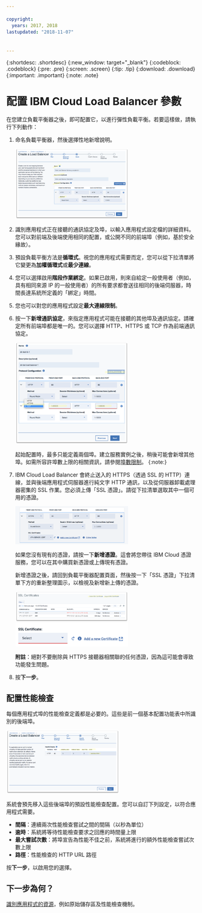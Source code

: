 ```yaml
---

copyright:
  years: 2017, 2018
lastupdated: "2018-11-07"


---
```


{:shortdesc: .shortdesc}
{:new_window: target="_blank"}
{:codeblock: .codeblock}
{:pre: .pre}
{:screen: .screen}
{:tip: .tip}
{:download: .download}
{:important: .important}
{:note: .note}

# 配置 IBM Cloud Load Balancer 參數
在您建立負載平衡器之後，即可配置它，以進行彈性負載平衡。若要這樣做，請執行下列動作：

1. 命名負載平衡器，然後選擇性地新增說明。

	<img src="images/lb-config-basic.png" alt="圖片" style="width: 300px;"/>

2. 識別應用程式正在接聽的通訊協定及埠，以輸入應用程式設定檔的詳細資料。您可以對前端及後端使用相同的配置，或公開不同的前端埠（例如，基於安全緣故）。

3. 預設負載平衡方法是**循環式**。視您的應用程式需要而定，您可以從下拉清單將它變更為**加權循環式**或**最少連線**。

4. 您可以選擇啟用**階段作業綁定**。如果已啟用，則來自給定一般使用者（例如，具有相同來源 IP 的一般使用者）的所有要求都會送往相同的後端伺服器，時間長達系統所定義的「綁定」時間。

5. 您也可以對您的應用程式設定**最大連線限制**。

6. 按一下**新增通訊協定**，來指定應用程式可能在接聽的其他埠及通訊協定。請確定所有前端埠都是唯一的。您可以選擇 HTTP、HTTPS 或 TCP 作為前端通訊協定。  

	<img src="images/lb-add-protocol.png" alt="圖片" style="width: 300px;"/>

	起始配置時，最多只能定義兩個埠。建立服務實例之後，稍後可能會新增其他埠。如需所容許埠數上限的相關資訊，請參閱[埠數限制](faqs.html#what-s-the-maximum-number-of-virtual-ports-i-can-define-with-my-load-balancer-service-)。
{:note:}

7. IBM Cloud Load Balancer 會終止送入的 HTTPS（透過 SSL 的 HTTP）連線，並與後端應用程式伺服器進行純文字 HTTP 通訊，以及從伺服器卸載處理器密集的 SSL 作業。您必須上傳「SSL 憑證」。請從下拉清單選取其中一個可用的憑證。  

	<img src="images/lb-ssl-cert.png" alt="圖片" style="width: 300px;"/>

	如果您沒有現有的憑證，請按一下**新增憑證**。這會將您帶往 IBM Cloud 憑證服務，您可以在其中購買新憑證或上傳現有憑證。 
	
	新增憑證之後，請回到負載平衡器配置頁面，然後按一下「SSL 憑證」下拉清單下方的重新整理圖示，以檢視及新增新上傳的憑證。

	<img src="images/order-ssl-cert.png" alt="圖片" style="width: 300px;"/>

	<img src="images/refresh-cert.png" alt="圖片" style="width: 300px;"/>

	**附註**：絕對不要刪除與 HTTPS 接聽器相關聯的任何憑證，因為這可能會導致功能發生問題。

8. 按**下一步**。

## 配置性能檢查
每個應用程式埠的性能檢查定義都是必要的。這些是前一個基本配置功能表中所識別的後端埠。

<img src="images/config-health-check.png" alt="圖片" style="width: 300px;"/>

系統會預先移入這些後端埠的預設性能檢查配置。您可以自訂下列設定，以符合應用程式需要。

* **間隔**：連續兩次性能檢查嘗試之間的間隔（以秒為單位）
* **逾時**：系統將等待性能檢查要求之回應的時間量上限
* **最大嘗試次數**：將埠宣告為性能不佳之前，系統將進行的額外性能檢查嘗試次數上限
* **路徑**：性能檢查的 HTTP URL 路徑     

按**下一步**，以啟用您的選擇。

## 下一步為何？
[識別應用程式的資源](identify-app-resources.html)，例如原始儲存區及性能檢查機制。
